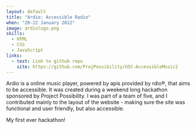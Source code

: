 ```yaml
---
layout: default
title: "Ardio: Accessible Radio"
when: "20-22 January 2012"
image: ardiologo.png
skills:
  - HTML
  - CSS
  - JavaScript
links:
  - text: Link to github repo
    site: https://github.com/ProjPossibility/USC-AccessibleMusic2
---
```


Ardio is a online music player, powered by apis provided by rdio®, that aims to be accessible. It was created during a weekend long hackathon sponsored by Project Possibility. I was part of a team of five, and I contributed mainly to the layout of the website - making sure the site was functional and user friendly, but also accessible.

My first ever hackathon!
